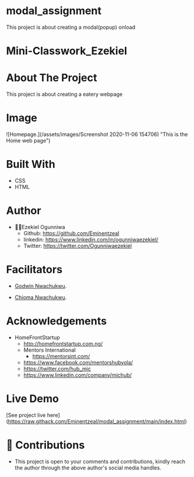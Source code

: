 # modal_assignment
This project is about creating a modal(popup) onload
# Mini-Classwork_Ezekiel
# About The Project
This project is about creating a eatery webpage

## 
# Image
![Homepage.](/assets/images/Screenshot 2020-11-06 154706) "This is the Home web page")

# Built With
* CSS
* HTML

# Author
* 👨‍🦱Ezekiel Ogunniwa
    * Github: https://github.com/Eminentzeal
    * linkedin: https://www.linkedin.com/in/ogunniwaezekiel/
    * Twitter: https://twitter.com/Ogunniwaezekiel

# Facilitators
* [Godwin Nwachukwu](https://github.com/Gnwin).

* [Chioma Nwachukwu](https://github.com/Chiomy).

# Acknowledgements
* HomeFrontStartup
    * http://homefrontstartup.com.ng/
    * Mentors International
        * https://mentorsint.com/
    * https://www.facebook.com/mentorshubyola/
    * https://twitter.com/hub_mic
    * https://www.linkedin.com/company/michub/

# Live Demo
[See project live here] (https://raw.githack.com/Eminentzeal/modal_assignment/main/index.html)

# 🤝 Contributions
* This project is open to your comments and contributions, kindly reach the author through the above author's social media handles.